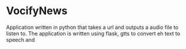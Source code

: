 # VocifyNews
Application written in python that takes a url and outputs a audio file to listen to.
The application is written using flask, gtts to convert eh text to speech and 
